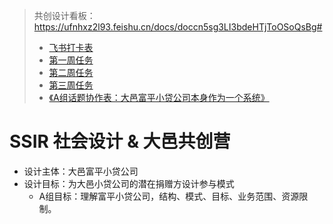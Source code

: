 > 共创设计看板：https://ufnhxz2l93.feishu.cn/docs/doccn5sg3LI3bdeHTjToOSoQsBg#
>
> - [飞书打卡表](https://q6k1h5q69p.feishu.cn/sheets/shtcnVzznXirQXlrnpErk6e3tzs)
> - [第一周任务](./第一周任务/)
> - [第二周任务](./第二周任务/)
> - [第三周任务](./第三周任务/)
> - [《A组话题协作表：大邑富平小贷公司本身作为一个系统》](https://shimo.im/file-invite/u.Xqv0gJYMkr37qJZ6/ )

# SSIR 社会设计 & 大邑共创营

- 设计主体：大邑富平小贷公司
- 设计目标：为大邑小贷公司的潜在捐赠方设计参与模式
  - A组目标：理解富平小贷公司，结构、模式、目标、业务范围、资源限制。
